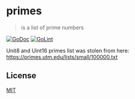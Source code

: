 # primes

> is a list of prime numbers

[![GoDoc](https://godoc.org/github.com/fibo/primes?status.svg)](https://godoc.org/github.com/fibo/primes)
[![GoLint](https://img.shields.io/badge/go-lint-blue.svg)](http://go-lint.appspot.com/github.com/fibo/primes)

Unit8 and Uint16 primes list was stolen from here: https://primes.utm.edu/lists/small/100000.txt

## License

[MIT](http://g14n.info/mit-license/)

